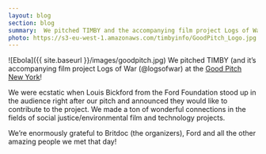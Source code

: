 ```yaml
---
layout: blog
section: blog
summary:  We pitched TIMBY and the accompanying film project Logs of War at the Good Pitch New York.
photo: https://s3-eu-west-1.amazonaws.com/timbyinfo/GoodPitch_Logo.jpg
---
```


![Ebola]({{ site.baseurl }}/images/goodpitch.jpg) We pitched TIMBY (and it’s accompanying film project Logs of War (@logsofwar) at the [Good Pitch New York](https://goodpitch.org/events/gpny2014)!

We were ecstatic when Louis Bickford from the Ford Foundation stood up in the audience right after our pitch and announced they would like to contribute to the project.  We made a ton of wonderful connections in the fields of social justice/environmental film and technology projects.

We’re enormously grateful to Britdoc (the organizers), Ford and all the other amazing people we met that day!
